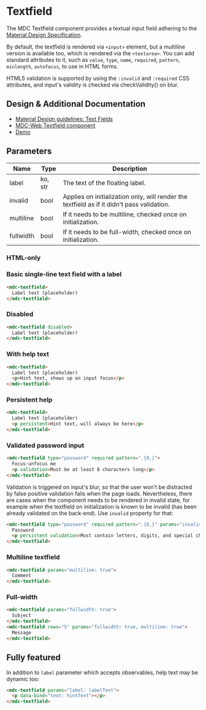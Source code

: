 # Textfield
The MDC Textfield component provides a textual input field adhering to the
[Material Design Specification](https://material.google.com/components/text-fields.html).

By default, the textfield is rendered via `<input>` element, but a multiline
version is available too, which is rendered via the `<textarea>`.
You can add standard attributes to it, such as `value`, `type`, `name`,
`required`, `pattern`, `minlength`, `autofocus`, to use in HTML forms.

HTML5 validation is supported by using the `:invalid` and `:required` CSS
attributes, and input's validity is checked via checkValidity() on blur.

## Design & Additional Documentation

- [Material Design guidelines: Text Fields](https://material.io/guidelines/components/text-fields.html)
- [MDC-Web Textfield component](https://github.com/material-components/material-components-web/blob/master/packages/mdc-textfield/README.md)
- [Demo](https://anton-kachurin.github.io/mdc-knockout/demo/textfield.html)

## Parameters

| Name       | Type     | Description                                                   |
| -----------|--------- | --------------------------------------------------------------|
| label      | ko, str  | The text of the floating label.                               |
| invalid    | bool     | Applies on initialization only, will render the textfield as if it didn't pass validation. |
| multiline  | bool     | If it needs to be multiline, checked once on initialization.  |
| fullwidth  | bool     | If it needs to be full-width, checked once on initialization. |


### HTML-only

### Basic single-line text field with a label

```HTML
<mdc-textfield>
  Label text (placeholder)
</mdc-textfield>
```

### Disabled

```HTML
<mdc-textfield disabled>
  Label text (placeholder)
</mdc-textfield>
```

### With help text

```HTML
<mdc-textfield>
  Label text (placeholder)
  <p>Hint text, shows up on input focus</p>
</mdc-textfield>
```

### Persistent help

```HTML
<mdc-textfield>
  Label text (placeholder)
  <p persistent>Hint text, will always be here</p>
</mdc-textfield>
```

### Validated password input

```HTML
<mdc-textfield type="password" required pattern=".{8,}">
  Focus-unfocus me
  <p validation>Must be at least 8 characters long</p>
</mdc-textfield>
```

Validation is triggered on input's blur, so that the user won't be distracted
by false positive validation fails when the page loads. Nevertheless, there are
cases when the component needs to be rendered in invalid state, for example
when the textfield on initialization is known to be invalid (has been already
validated on the back-end). Use `invalid` property for that:
```HTML
<mdc-textfield type="password" required pattern=".{8,}" params="invalid: true">
  Password
  <p persistent validation>Must contain letters, digits, and special characters</p>
</mdc-textfield>
```

### Multiline textfield

```HTML
<mdc-textfield params="multiline: true">
  Comment
</mdc-textfield>
```

### Full-width

```HTML
<mdc-textfield params="fullwidth: true">
  Subject
</mdc-textfield>
<mdc-textfield rows="5" params="fullwidth: true, multiline: true">
  Message
</mdc-textfield>
```


## Fully featured

In addition to `label` parameter which accepts observables, help text may be
dynamic too:
```HTML
<mdc-textfield params="label: labelText">
  <p data-bind="text: hintText"></p>
</mdc-textfield>
```
